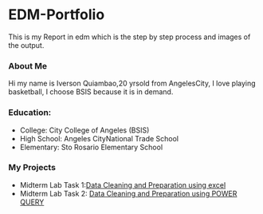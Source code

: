 

# EDM-Portfolio
This is my Report in edm which is the step by step process and images of the output.
### About Me
Hi my name is Iverson Quiambao,20 yrsold from AngelesCity, I love playing basketball, I choose BSIS because it is in demand.
### Education:
- College: City College of Angeles (BSIS)
- High School: Angeles CityNational Trade School
- Elementary: Sto Rosario Elementary School
### My Projects
- Midterm Lab Task 1:[Data Cleaning and Preparation using excel](Midterm%20Lab%20Task1/Readme.md)
- Midterm Lab Task 2: [Data Cleaning and Preparation using POWER QUERY](Midterm%20Task%201/task1.md)



